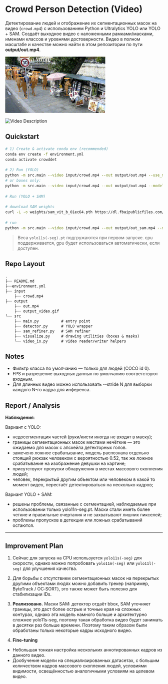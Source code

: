 # Crowd Person Detection (Video)

Детектирование людей и отображение их сегментационных масок на видео (`crowd.mp4`) с использованием Python и Ultralytics YOLO или YOLO + SAM.
Создаёт выходное видео с наложенными рамками/масками, именами классов и уровнями достоверности. Видео в полном масштабе и качестве можно найти в этом репозитории по пути **output/out.mp4**.

![Video Description](output/sam_output_video.gif)

![Video Description](output/output_video.gif)

## Quickstart

```bash
# 1) Create & activate conda env (recommended)
conda env create -f environment.yml
conda activate crowddet

# 2) Run (YOLO)
python -m src.main --video input/crowd.mp4 --out output/out.mp4 --use_masks --model yolo11s-seg.pt --device cpu
# or boxes only:
python -m src.main --video input/crowd.mp4 --out output/out.mp4 --model yolo11s.pt --device cpu

# Run (YOLO + SAM)

# download SAM weights
curl -L -o weights/sam_vit_b_01ec64.pth https://dl.fbaipublicfiles.com/segment_anything/sam_vit_b_01ec64.pth

# run
python -m src.main --video input/crowd.mp4 --out output/out_sam.mp4 --model yolo11s.pt --device cpu --use_masks --sam_refine --sam_checkpoint weights/sam_vit_b_01ec64.pth --sam_model vit_b
```

> Веса `yolo11s(-seg).pt` подгружаются при первом запуске.
> cpu поддерживается, gpu будет использоваться автоматически, если доступен.
## Repo Layout
```
.
├── README.md
├──environment.yml
├── input
    ├── crowd.mp4
├── output
    ├── out.mp4
    ├── output_video.gif
└── src
    ├── main.py          # entry point
    ├── detector.py      # YOLO wrapper
    ├── sam_refiner.py   # SAM refiner
    ├── visualize.py     # drawing utilities (boxes & masks)
    └── video_io.py      # video reader/writer helpers
```

## Notes
- Фильтр класса по умолчанию — только для людей (COCO id 0).
- FPS и разрешение выходных данных по умолчанию соответствуют входным.
- Для длинных видео можно использовать --stride N для выборки каждого N-го кадра для инференса.

## Report / Analysis
**Наблюдения**: 

Вариант с YOLO:
- недосегментация частей (руки/кисти иногда не входят в маску);
- границы сегментационных масок местами нечёткие — это ожидаемо для масок с апскейла детекторных голов.
- замечено ложное срабатывание, модель распознала отдельно стоящий рюкзак человеком с вероятностью 0.52, так же ложное срабатывание на изображение девушки на картине;
- присутствуют пропуски обнаружения в местах массового скопления людей;
- человек, перекрытый другим объектом или человеком в какой то момент видео, перестаёт детектироваться на несколько кадров;


Вариант YOLO + SAM:
- решены проблемы, связанные с сегментацией, наблюдаемые при использовании только yolo11n-seg.pt. Маски стали иметь более четкие и правильные очертания и не захватывают лишних пикселей;
- проблемы пропусков в детекции или ложных срабатываний остаются.

---

## Improvement Plan

1. Сейчас для запуска на CPU используется `yolo11s(-seg)` для скорости, однако можно попробовать `yolo11m(-seg)` или `yolo11l(-seg)` для улучшения качества.


2. Для борьбы с отсутствием сегментационных масок на перекрытых другими объектами людях можно добавить трекер (например, ByteTrack / OC‑SORT), это также может быть полезно для стабилизации IDs.

3. **Реализовано.** Маски SAM: детектор отдаёт bbox, SAM уточняет границы, это даст более острые и точные края на сложных контурах, однако эта модель намного больше и архитектурно сложнее yolo11s-seg, поэтому такая обработка видео будет занимать в десятки раз больше времени. Поэтому таким образом были обработаны только некоторые кадры исходного видео.

4. **Fine-tuning**
- Небольшая тонкая настройка нескольких аннотированных кадров из данного видео.
- Дообучение модели на специализированных датасетах, с большим количеством кадров массового скопления людей, условиями видимости, освещённостью аналогичными условиям на целевом видео.



